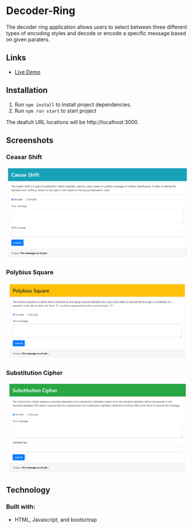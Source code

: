 # Decoder-Ring

The decoder ring application allows users to select between three different types of encoding styles and decode or encode a specific message based on given paraters.

## Links

* [Live Demo]()

## Installation

1. Run `npm install` to install project dependencies.
1. Run `npm run start` to start project

The deafult URL locations will be http://localhost:3000.

## Screenshots

### Ceasar Shift

![Ceasar Shift](screenshots/ceasar.png)

### Polybius Square

![Polybius Square](screenshots/polybius.png)

### Substitution Cipher

![Substitution Cipher](screenshots/subCipher.png)

## Technology

### Built with:
* HTML, Javascript, and bootsctrap
